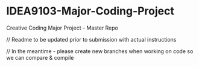 # IDEA9103-Major-Coding-Project
Creative Coding Major Project - Master Repo

// Readme to be updated prior to submission with actual instructions

// In the meantime - please create new branches when working on code so we can compare & compile
